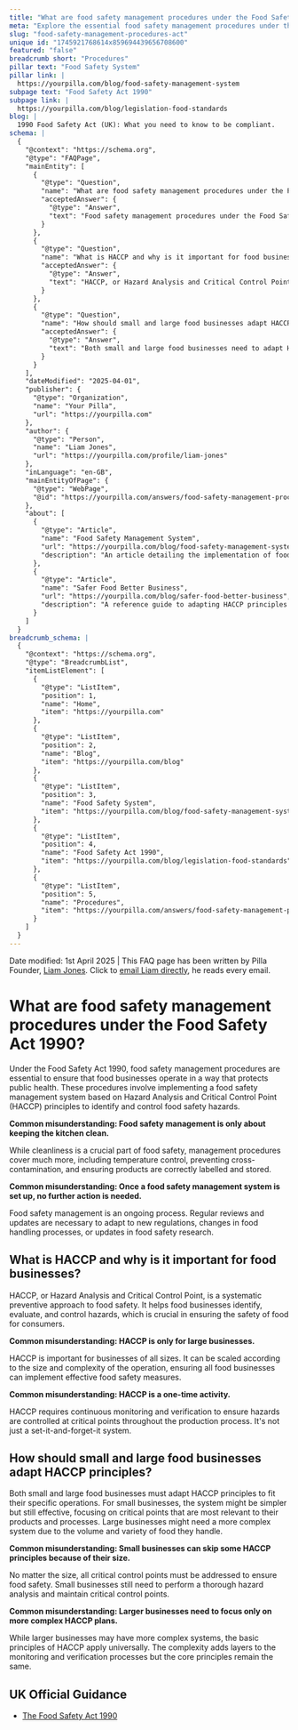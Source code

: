 ```yaml
---
title: "What are food safety management procedures under the Food Safety Act 1990?"
meta: "Explore the essential food safety management procedures under the Food Safety Act 1990, focusing on HACCP principles for businesses of all sizes."
slug: "food-safety-management-procedures-act"
unique id: "1745921768614x859694439656708600"
featured: "false"
breadcrumb short: "Procedures"
pillar text: "Food Safety System"
pillar link: |
  https://yourpilla.com/blog/food-safety-management-system
subpage text: "Food Safety Act 1990"
subpage link: |
  https://yourpilla.com/blog/legislation-food-standards
blog: |
  1990 Food Safety Act (UK): What you need to know to be compliant.
schema: |
  {
    "@context": "https://schema.org",
    "@type": "FAQPage",
    "mainEntity": [
      {
        "@type": "Question",
        "name": "What are food safety management procedures under the Food Safety Act 1990?",
        "acceptedAnswer": {
          "@type": "Answer",
          "text": "Food safety management procedures under the Food Safety Act 1990 are integral to ensuring public health protection in food businesses. These procedures include setting up a food safety management system based on Hazard Analysis and Critical Control Point (HACCP) principles. Such a system helps in identifying and controlling food safety hazards, encompassing aspects like cleanliness, temperature control, preventing cross-contamination, and proper labelling and storage of products. Food safety management is a continuous process, requiring regular updates and reviews to remain compliant and effective."
        }
      },
      {
        "@type": "Question",
        "name": "What is HACCP and why is it important for food businesses?",
        "acceptedAnswer": {
          "@type": "Answer",
          "text": "HACCP, or Hazard Analysis and Critical Control Point, is a systematic preventive approach to food safety critical for all food businesses. It helps in identifying, evaluating, and controlling food safety hazards, ensuring consumer safety. HACCP is scalable and necessary for businesses of all sizes, requiring ongoing monitoring and verification to control hazards effectively throughout production, not just being a one-time setup."
        }
      },
      {
        "@type": "Question",
        "name": "How should small and large food businesses adapt HACCP principles?",
        "acceptedAnswer": {
          "@type": "Answer",
          "text": "Both small and large food businesses need to adapt HACCP principles to their specific operations. For small businesses, the system might be simpler but should still focus on critical points relevant to their processes. Larger businesses might use a more complex system due to their volume and variety, but the core principles of HACCP, which include thorough hazard analysis and control at critical points, apply universally across the industry."
        }
      }
    ],
    "dateModified": "2025-04-01",
    "publisher": {
      "@type": "Organization",
      "name": "Your Pilla",
      "url": "https://yourpilla.com"
    },
    "author": {
      "@type": "Person",
      "name": "Liam Jones",
      "url": "https://yourpilla.com/profile/liam-jones"
    },
    "inLanguage": "en-GB",
    "mainEntityOfPage": {
      "@type": "WebPage",
      "@id": "https://yourpilla.com/answers/food-safety-management-procedures-act"
    },
    "about": [
      {
        "@type": "Article",
        "name": "Food Safety Management System",
        "url": "https://yourpilla.com/blog/food-safety-management-system",
        "description": "An article detailing the implementation of food safety management systems based on HACCP principles, a mandatory framework for meeting the requirements of the Food Safety Act 1990."
      },
      {
        "@type": "Article",
        "name": "Safer Food Better Business",
        "url": "https://yourpilla.com/blog/safer-food-better-business",
        "description": "A reference guide to adapting HACCP principles in small to large scale food businesses, tailored to ensure compliance and effective food safety practices."
      }
    ]
  }
breadcrumb_schema: |
  {
    "@context": "https://schema.org",
    "@type": "BreadcrumbList",
    "itemListElement": [
      {
        "@type": "ListItem",
        "position": 1,
        "name": "Home",
        "item": "https://yourpilla.com"
      },
      {
        "@type": "ListItem",
        "position": 2,
        "name": "Blog",
        "item": "https://yourpilla.com/blog"
      },
      {
        "@type": "ListItem",
        "position": 3,
        "name": "Food Safety System",
        "item": "https://yourpilla.com/blog/food-safety-management-system"
      },
      {
        "@type": "ListItem",
        "position": 4,
        "name": "Food Safety Act 1990",
        "item": "https://yourpilla.com/blog/legislation-food-standards"
      },
      {
        "@type": "ListItem",
        "position": 5,
        "name": "Procedures",
        "item": "https://yourpilla.com/answers/food-safety-management-procedures-act"
      }
    ]
  }
---
```


Date modified: 1st April 2025 | This FAQ page has been written by Pilla Founder, [Liam Jones](https://yourpilla.com/profile/liam-jones). Click to [email Liam directly](mailto:liam@yourpilla.com), he reads every email.

# What are food safety management procedures under the Food Safety Act 1990?

Under the Food Safety Act 1990, food safety management procedures are essential to ensure that food businesses operate in a way that protects public health. These procedures involve implementing a food safety management system based on Hazard Analysis and Critical Control Point (HACCP) principles to identify and control food safety hazards.

**Common misunderstanding: Food safety management is only about keeping the kitchen clean.**

While cleanliness is a crucial part of food safety, management procedures cover much more, including temperature control, preventing cross-contamination, and ensuring products are correctly labelled and stored.

**Common misunderstanding: Once a food safety management system is set up, no further action is needed.**

Food safety management is an ongoing process. Regular reviews and updates are necessary to adapt to new regulations, changes in food handling processes, or updates in food safety research.

## What is HACCP and why is it important for food businesses?

HACCP, or Hazard Analysis and Critical Control Point, is a systematic preventive approach to food safety. It helps food businesses identify, evaluate, and control hazards, which is crucial in ensuring the safety of food for consumers.

**Common misunderstanding: HACCP is only for large businesses.**

HACCP is important for businesses of all sizes. It can be scaled according to the size and complexity of the operation, ensuring all food businesses can implement effective food safety measures.

**Common misunderstanding: HACCP is a one-time activity.**

HACCP requires continuous monitoring and verification to ensure hazards are controlled at critical points throughout the production process. It's not just a set-it-and-forget-it system.

## How should small and large food businesses adapt HACCP principles?

Both small and large food businesses must adapt HACCP principles to fit their specific operations. For small businesses, the system might be simpler but still effective, focusing on critical points that are most relevant to their products and processes. Large businesses might need a more complex system due to the volume and variety of food they handle.

**Common misunderstanding: Small businesses can skip some HACCP principles because of their size.**

No matter the size, all critical control points must be addressed to ensure food safety. Small businesses still need to perform a thorough hazard analysis and maintain critical control points.

**Common misunderstanding: Larger businesses need to focus only on more complex HACCP plans.**

While larger businesses may have more complex systems, the basic principles of HACCP apply universally. The complexity adds layers to the monitoring and verification processes but the core principles remain the same.

## UK Official Guidance

-   [The Food Safety Act 1990](https://www.legislation.gov.uk/ukpga/1990/16/contents)